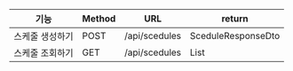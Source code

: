 | 기능       | Method |URL| return                   |
|----------|--------|---|--------------------------|
| 스케줄 생성하기 | POST   |/api/scedules| SceduleResponseDto       |
| 스케줄 조회하기 | GET    |/api/scedules| List<SceduleResponseDto> |